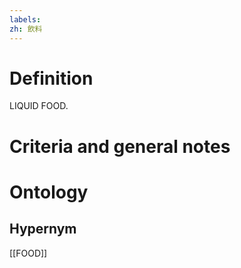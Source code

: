 ```yaml
---
labels: 
zh: 飲料
---
```


# Definition
LIQUID FOOD.
# Criteria and general notes
# Ontology

## Hypernym
[[FOOD]]